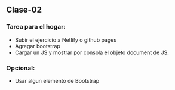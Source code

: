 ## Clase-02

### Tarea para el hogar:

- Subir el ejercicio a Netlify o github pages
- Agregar bootstrap
- Cargar un JS y mostrar por consola el objeto document de JS.
### Opcional:
- Usar algun elemento de Bootstrap
